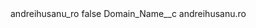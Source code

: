 <?xml version="1.0" encoding="UTF-8"?>
<CustomMetadata xmlns="http://soap.sforce.com/2006/04/metadata" xmlns:xsi="http://www.w3.org/2001/XMLSchema-instance" xmlns:xsd="http://www.w3.org/2001/XMLSchema">
    <label>andreihusanu_ro</label>
    <protected>false</protected>
    <values>
        <field>Domain_Name__c</field>
        <value xsi:type="xsd:string">andreihusanu.ro</value>
    </values>
</CustomMetadata>
